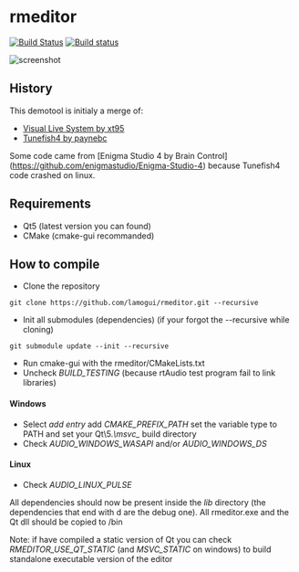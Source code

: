 # rmeditor

[![Build Status](https://travis-ci.org/lamogui/rmeditor.svg?branch=master)](https://travis-ci.org/lamogui/rmeditor) [![Build status](https://ci.appveyor.com/api/projects/status/y0xccwo4xaujtuus?svg=true)](https://ci.appveyor.com/project/lamogui/rmeditor)

![screenshot](http://s31.postimg.org/jcs4o844r/screenshot.png)


## History
This demotool is initialy a merge of:
 - [Visual Live System by xt95](https://github.com/XT95/VisualLiveSystem)
 - [Tunefish4 by paynebc](https://github.com/paynebc/tunefish)

Some code came from [Enigma Studio 4 by Brain Control]
(https://github.com/enigmastudio/Enigma-Studio-4) because Tunefish4 code crashed
on linux.


## Requirements
 * Qt5 (latest version you can found) 
 * CMake (cmake-gui recommanded)


## How to compile

 * Clone the repository 
```
git clone https://github.com/lamogui/rmeditor.git --recursive
```
 * Init all submodules (dependencies) (if your forgot the --recursive while cloning)
```
git submodule update --init --recursive
```
 * Run cmake-gui with the rmeditor/CMakeLists.txt
 * Uncheck *BUILD_TESTING* (because rtAudio test program fail to link libraries)

#### Windows
 * Select _add entry_ add _CMAKE_PREFIX_PATH_ set the variable type to PATH and set your Qt\5.*\msvc_* build directory
 * Check *AUDIO_WINDOWS_WASAPI* and/or *AUDIO_WINDOWS_DS*

#### Linux
 * Check *AUDIO_LINUX_PULSE*

All dependencies should now be present inside the *lib* directory (the 
dependencies that end with d are the debug one).
All rmeditor.exe and the Qt dll should be copied to /bin

Note: if have compiled a static version of Qt you can check _RMEDITOR_USE_QT_STATIC_ (and _MSVC_STATIC_ on windows) to build standalone executable version of the editor
 

